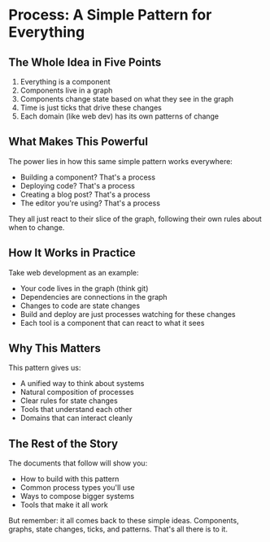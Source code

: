 # Process: A Simple Pattern for Everything

## The Whole Idea in Five Points

1. Everything is a component
2. Components live in a graph
3. Components change state based on what they see in the graph
4. Time is just ticks that drive these changes
5. Each domain (like web dev) has its own patterns of change

## What Makes This Powerful

The power lies in how this same simple pattern works everywhere:

- Building a component? That's a process
- Deploying code? That's a process
- Creating a blog post? That's a process
- The editor you're using? That's a process

They all just react to their slice of the graph, following their own rules about when to change.

## How It Works in Practice

Take web development as an example:

- Your code lives in the graph (think git)
- Dependencies are connections in the graph
- Changes to code are state changes
- Build and deploy are just processes watching for these changes
- Each tool is a component that can react to what it sees

## Why This Matters

This pattern gives us:

- A unified way to think about systems
- Natural composition of processes
- Clear rules for state changes
- Tools that understand each other
- Domains that can interact cleanly

## The Rest of the Story

The documents that follow will show you:

- How to build with this pattern
- Common process types you'll use
- Ways to compose bigger systems
- Tools that make it all work

But remember: it all comes back to these simple ideas. Components, graphs, state changes, ticks, and patterns. That's
all there is to it.
